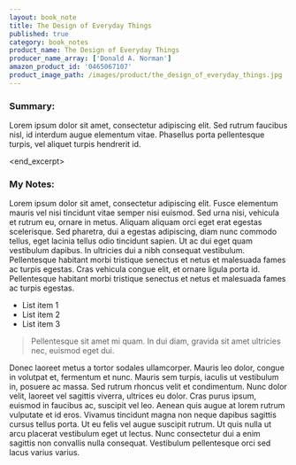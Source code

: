```yaml
---
layout: book_note
title: The Design of Everyday Things
published: true
category: book_notes
product_name: The Design of Everyday Things
producer_name_array: ['Donald A. Norman']
amazon_product_id: '0465067107'
product_image_path: /images/product/the_design_of_everyday_things.jpg
---
```


### Summary:

Lorem ipsum dolor sit amet, consectetur adipiscing elit. Sed rutrum faucibus nisl, id interdum augue elementum vitae. Phasellus porta pellentesque turpis, vel aliquet turpis hendrerit id.

<end_excerpt>

### My Notes:
Lorem ipsum dolor sit amet, consectetur adipiscing elit. Fusce elementum mauris vel nisi tincidunt vitae semper nisi euismod. Sed urna nisi, vehicula et rutrum eu, ornare in metus. Aliquam aliquam orci eget erat egestas scelerisque. Sed pharetra, dui a egestas adipiscing, diam nunc commodo tellus, eget lacinia tellus odio tincidunt sapien. Ut ac dui eget quam vestibulum dapibus. In ultricies dui a nibh consequat vestibulum. Pellentesque habitant morbi tristique senectus et netus et malesuada fames ac turpis egestas. Cras vehicula congue elit, et ornare ligula porta id. Pellentesque habitant morbi tristique senectus et netus et malesuada fames ac turpis egestas.

+ List item 1
+ List item 2
+ List item 3

>Pellentesque sit amet mi quam. In dui diam, gravida sit amet ultricies nec, euismod eget dui.

Donec laoreet metus a tortor sodales ullamcorper. Mauris leo dolor, congue in volutpat et, fermentum et nunc. Mauris sem turpis, iaculis ut vestibulum in, posuere ac massa. Sed rutrum rhoncus velit et condimentum. Nunc dolor velit, laoreet vel sagittis viverra, ultrices eu dolor. Cras purus ipsum, euismod in faucibus ac, suscipit vel leo. Aenean quis augue at lorem rutrum vulputate et id eros. Vivamus tincidunt magna non neque dapibus sagittis cursus tellus porta. Ut eu felis vel augue suscipit rutrum. Ut quis nulla ut arcu placerat vestibulum eget ut lectus. Nunc consectetur dui a enim sagittis non convallis nulla consequat. Vestibulum pellentesque orci sed lacus varius varius.
